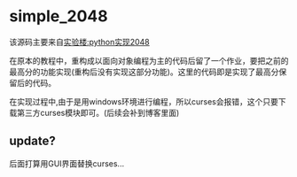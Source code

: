 # simple_2048

该源码主要来自[实验楼:python实现2048](https://www.lanqiao.cn/courses/368)

在原本的教程中，重构成以面向对象编程为主的代码后留了一个作业，要把之前的最高分的功能实现(重构后没有实现这部分功能)。这里的代码即是实现了最高分保留后的代码。

在实现过程中,由于是用windows环境进行编程，所以curses会报错，这个只要下载第三方curses模块即可。(后续会补到博客里面)

## update?
后面打算用GUI界面替换curses...
